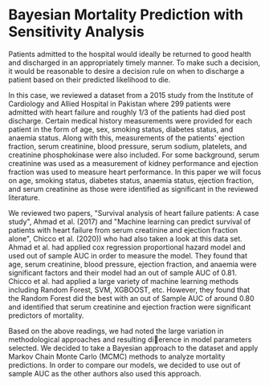 # Bayesian Mortality Prediction with Sensitivity Analysis

Patients admitted to the hospital would ideally be returned to good health and discharged in an appropriately timely manner. To make such a decision, it would be reasonable to desire a decision rule on when to discharge a patient based on their predicted likelihood to die.

In this case, we reviewed a dataset from a 2015 study from the Institute of Cardiology and Allied Hospital in Pakistan where 299 patients were admitted with heart failure and roughly 1/3 of the patients had died post discharge. Certain medical history measurements were provided for each patient in the form of age, sex, smoking status, diabetes status, and anaemia status. Along with this, measurements of the patients' ejection fraction, serum creatinine, blood pressure, serum sodium, platelets, and creatinine phosphokinase were also included. For some background, serum creatinine was used as a measurement of kidney performance and ejection fraction was used to measure heart performance. In this paper we will focus on age, smoking status, diabetes status, anaemia status, ejection fraction, and serum creatinine as those were identified as significant in the reviewed literature.

We reviewed two papers, "Survival analysis of heart failure patients: A case study", Ahmad et al. (2017) and "Machine learning can predict survival of patients with heart failure from serum creatinine and ejection fraction alone", Chicco et al. (2020)) who had also taken a look at this data set. Ahmad et al. had applied cox regression proportional hazard model and used out of sample AUC in order to measure the model. They found that age, serum creatinine, blood pressure, ejection fraction, and anaemia were significant factors and their model had an out of sample AUC of 0.81. Chicco et al. had applied a large variety of machine learning methods including Random Forest, SVM, XGBOOST, etc. However, they found that the Random Forest did the best with an out of Sample AUC of around 0.80 and identified that serum creatinine and ejection fraction were significant predictors of mortality.

Based on the above readings, we had noted the large variation in methodological approaches and resulting dierence in model parameters selected. We decided to take a Bayesian approach to the dataset and apply Markov Chain Monte Carlo (MCMC) methods to analyze mortality predictions. In order to compare our models, we decided to use out of sample AUC as the other authors also used this approach.

